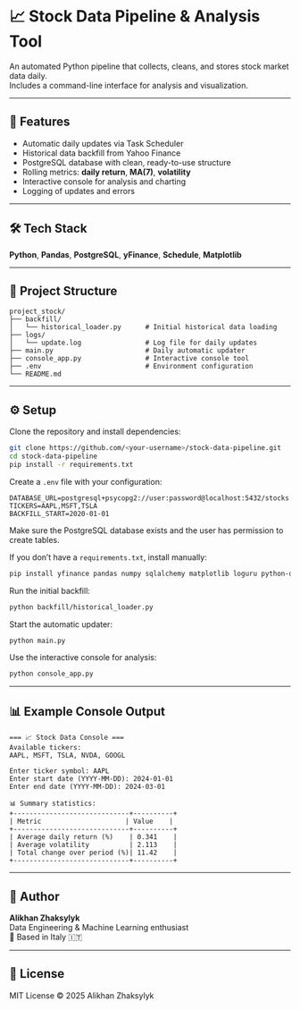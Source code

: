 # 📈 Stock Data Pipeline & Analysis Tool

An automated Python pipeline that collects, cleans, and stores stock market data daily.  
Includes a command-line interface for analysis and visualization.

---

## 🚀 Features
- Automatic daily updates via Task Scheduler
- Historical data backfill from Yahoo Finance
- PostgreSQL database with clean, ready-to-use structure
- Rolling metrics: **daily return**, **MA(7)**, **volatility**
- Interactive console for analysis and charting
- Logging of updates and errors

---

## 🛠️ Tech Stack
**Python**, **Pandas**, **PostgreSQL**, **yFinance**, **Schedule**, **Matplotlib**

---

## 📂 Project Structure
```
project_stock/
├── backfill/
│   └── historical_loader.py      # Initial historical data loading
├── logs/
│   └── update.log                # Log file for daily updates
├── main.py                       # Daily automatic updater
├── console_app.py                # Interactive console tool
├── .env                          # Environment configuration
└── README.md
```

---

## ⚙️ Setup

Clone the repository and install dependencies:
```bash
git clone https://github.com/<your-username>/stock-data-pipeline.git
cd stock-data-pipeline
pip install -r requirements.txt
```

Create a `.env` file with your configuration:
```env
DATABASE_URL=postgresql+psycopg2://user:password@localhost:5432/stocks
TICKERS=AAPL,MSFT,TSLA
BACKFILL_START=2020-01-01
```

Make sure the PostgreSQL database exists and the user has permission to create tables.

If you don’t have a `requirements.txt`, install manually:
```bash
pip install yfinance pandas numpy sqlalchemy matplotlib loguru python-dotenv schedule tabulate tqdm psycopg2-binary
```

Run the initial backfill:
```bash
python backfill/historical_loader.py
```

Start the automatic updater:
```bash
python main.py
```

Use the interactive console for analysis:
```bash
python console_app.py
```

---

## 📊 Example Console Output
```
=== 📈 Stock Data Console ===
Available tickers:
AAPL, MSFT, TSLA, NVDA, GOOGL

Enter ticker symbol: AAPL
Enter start date (YYYY-MM-DD): 2024-01-01
Enter end date (YYYY-MM-DD): 2024-03-01

📊 Summary statistics:
+-----------------------------+----------+
| Metric                     | Value    |
+-----------------------------+----------+
| Average daily return (%)    | 0.341    |
| Average volatility          | 2.113    |
| Total change over period (%)| 11.42    |
+-----------------------------+----------+
```

---

## 🧠 Author
**Alikhan Zhaksylyk**  
Data Engineering & Machine Learning enthusiast  
📍 Based in Italy 🇮🇹  

---

## 📄 License
MIT License © 2025 Alikhan Zhaksylyk
